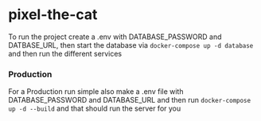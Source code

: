 # pixel-the-cat

To run the project create a .env with DATABASE_PASSWORD and DATBASE_URL, then start the database via `docker-compose up -d database` and then run the different services

### Production

For a Production run simple also make a .env file with DATABASE_PASSWORD and DATABASE_URL and then run `docker-compose up -d --build` and that should run the server for you
